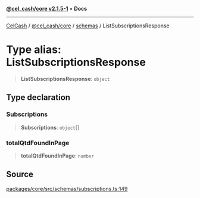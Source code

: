 [**@cel_cash/core v2.1.5-1**](../../README.md) • **Docs**

***

[CelCash](../../../../README.md) / [@cel\_cash/core](../../README.md) / [schemas](../README.md) / ListSubscriptionsResponse

# Type alias: ListSubscriptionsResponse

> **ListSubscriptionsResponse**: `object`

## Type declaration

### Subscriptions

> **Subscriptions**: `object`[]

### totalQtdFoundInPage

> **totalQtdFoundInPage**: `number`

## Source

[packages/core/src/schemas/subscriptions.ts:149](https://github.com/Pyxlab/celcash/blob/9dbc7013720b05f34ded33140fbf1d827b403eea/packages/core/src/schemas/subscriptions.ts#L149)
